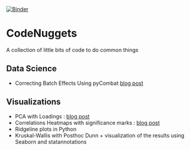 [![Binder](https://mybinder.org/badge_logo.svg)](https://mybinder.org/v2/gh/4dcu-be/CodeNuggets/HEAD)

# CodeNuggets
A collection of little bits of code to do common things

## Data Science
  * Correcting Batch Effects Using pyCombat [blog post](https://blog.4dcu.be/programming/2021/04/21/Code-Nugget-Batch_Effects.html)

## Visualizations

  * PCA with Loadings : [blog post](http://blog.4dcu.be/programming/2021/03/19/Code-Nugget-PCA-with-loadings.html)
  * Correlations Heatmaps with significance marks : [blog post](http://blog.4dcu.be/programming/2021/03/16/Code-Nugget-Correlation-Heatmaps.html)
  * Ridgeline plots in Python
  * Kruskal-Wallis with Posthoc Dunn + visualization of the results using Seaborn and statannotations

